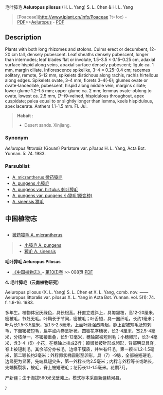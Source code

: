 毛叶獐毛 **Aeluropus pilosus** (H. L. Yang) S. L. Chen & H. L. Yang

> [Poaceae](http://www.iplant.cn/info/Poaceae ?t=foc) - [PDF](http://iplant.cn/foc/pdf/Poaceae.pdf)>>[Aeluropus](Aeluropus-獐毛属.md) - [PDF](http://www.iplant.cn/foc/pdf/Aeluropus.pdf)

## Description

Plants with both long rhizomes and stolons. Culms erect or decumbent, 12–20 cm tall, densely pubescent. Leaf sheaths densely pubescent, longer than internodes; leaf blades flat or involute, 1.5–3.5 × 0.15–0.25 cm, adaxial surface hispid along veins, abaxial surface densely pubescent; ligule ca. 1 mm, margin ciliate. Inflorescence spikelike, 3–4 × 0.25–0.4 cm; racemes solitary, remote, 5–12 mm, spikelets distichous along rachis, rachis hirtellous along edges. Spikelets ovate, 3–4 mm, florets 3–4(–6); glumes ovate or ovate-lanceolate, pubescent, hispid along middle vein, margins ciliate; lower glume 1.2–1.5 mm; upper glume ca. 2 mm; lemmas ovate-oblong to ovate, lowest ca. 2.5 mm, (7–)9-veined, hispidulous throughout, apex cuspidate; palea equal to or slightly longer than lemma, keels hispidulous, apex lacerate. Anthers 1.1–1.5 mm. Fl. Jul.

> **Habait** : 
>* Desert sands. Xinjiang.

### Synonym
*Aeluropus littoralis* (Gouan) Parlatore var. *pilosus* H. L. Yang, Acta Bot. Yunnan. 5: 74. 1983.

### Parsublist

* [A.  micrantherus  微药獐毛](Aeluropus-micrantherus-微药獐毛.md)
* [A.  pungens  小獐毛](Aeluropus-pungens-小獐毛.md)
* [A.  pungens var. hirtulus  刺叶獐毛](Aeluropus-pungens-var-hirtulus-刺叶獐毛.md)
* [A.  pungens var. pungens  小獐毛(原变种)](Aeluropus-pungens-var-pungens-小獐毛(原变种).md)
* [A.  sinensis  獐毛](Aeluropus-sinensis-獐毛.md)

## 中国植物志

## 
* [微药獐毛  A.  micrantherus](Aeluropus-micrantherus-微药獐毛.md)
> * [小獐毛  A.  pungens](Aeluropus-pungens-小獐毛.md)
> * [獐毛  A.  sinensis](Aeluropus-sinensis-獐毛.md)

**毛叶獐毛 Aeluropus Pilosus**

* [《中国植物志》](http://www.iplant.cn/frps)- [第10(1)卷](http://www.iplant.cn/frps/vol/10(1)) >> 008页 [PDF](http://www.iplant.cn/frps/pdf/10(1)/008.pdf)

**4. 毛叶獐毛（云南植物研究）**

Aeluropus pilosus (X. L. Yang) S. L. Chen et X. L. Yang, comb. nov. ——Aeluropus littoralis var. pilosus X. L. Yang in Acta Bot. Yunnan. vol. 5(1): 74. f. 1.9-16. 1983.

多年生。植物体呈灰绿色，具长根茎。秆直立或斜上，具匍匐枝，高12-20厘米，密被毛，节处无毛。叶鞘长于节间，密被毛；叶舌短，具一圈纤毛，长约1毫米；叶片长1.5-3.5厘米，宽1.5-2.5毫米，上面叶脉强烈隆起，脉上密被短毛及短刺毛，下面密被短毛，扁平或内卷呈针状。圆锥花序穗状，长3-4厘米，宽2.5-4毫米，分枝单一，不密接重叠，长5-12毫米，穗轴密被短刺毛；小穗卵形，长3-4毫米，含3-4（6）小花，在穗轴上排成2行；颖卵状披针形或卵形，背部明显具脊，脊上被短刺毛，其余部分亦被毛，边缘干膜质，并生有纤毛，第一颖长1.2-1.5毫米，第二颖长约2毫米；外稃卵状椭圆形至卵形，具（7）-9脉，全部被短硬毛，边缘更为显著，先端具短尖头，第一外稃长约2.5毫米；内稃与外稃等长或略长，先端撕裂状，被毛，脊上被短硬毛；花药长1.1-1.5毫米。花期7月。

产新疆；生于海拔560米戈壁滩上。模式标本采自新疆精河县。

}